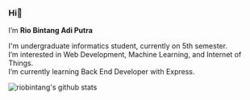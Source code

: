 ### Hi👋
I’m **Rio Bintang Adi Putra**

I'm undergraduate informatics student, currently on 5th semester. \
I’m interested in Web Development, Machine Learning, and Internet of Things. \
I’m currently learning Back End Developer with Express.


<!---
RoxasDavega/RoxasDavega is a ✨ special ✨ repository because its `README.md` (this file) appears on your GitHub profile.
You can click the Preview link to take a look at your changes.
--->


![riobintang's github stats](https://github-readme-stats.vercel.app/api?username=riobintang)
